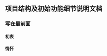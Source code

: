 <!--
 * @Description: egg框架结构示例代码相关说明文档
 * @Version: Beata1.0
 * @Autor: 【B站&公众号】Rong姐姐好可爱
 * @Date: 2020-09-21 23:45:39
 * @LastEditors: 【B站&公众号】Rong姐姐好可爱
 * @LastEditTime: 2020-09-23 23:36:22
-->


## 项目结构及初始功能细节说明文档



### 写在最前面

#### 初衷



#### 情怀


